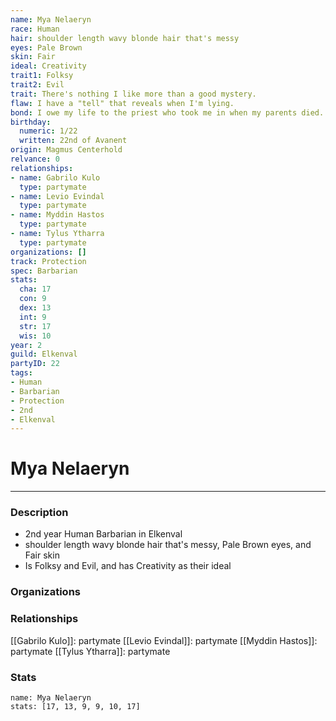 ```yaml
---
name: Mya Nelaeryn
race: Human
hair: shoulder length wavy blonde hair that's messy
eyes: Pale Brown
skin: Fair
ideal: Creativity
trait1: Folksy
trait2: Evil
trait: There's nothing I like more than a good mystery.
flaw: I have a "tell" that reveals when I'm lying.
bond: I owe my life to the priest who took me in when my parents died.
birthday:
  numeric: 1/22
  written: 22nd of Avanent
origin: Magmus Centerhold
relvance: 0
relationships:
- name: Gabrilo Kulo
  type: partymate
- name: Levio Evindal
  type: partymate
- name: Myddin Hastos
  type: partymate
- name: Tylus Ytharra
  type: partymate
organizations: []
track: Protection
spec: Barbarian
stats:
  cha: 17
  con: 9
  dex: 13
  int: 9
  str: 17
  wis: 10
year: 2
guild: Elkenval
partyID: 22
tags:
- Human
- Barbarian
- Protection
- 2nd
- Elkenval
---
```

# Mya Nelaeryn
---
### Description
- 2nd year Human Barbarian in Elkenval
- shoulder length wavy blonde hair that's messy, Pale Brown eyes, and Fair skin
- Is Folksy and Evil, and has Creativity as their ideal

### Organizations
### Relationships
[[Gabrilo Kulo]]: partymate
[[Levio Evindal]]: partymate
[[Myddin Hastos]]: partymate
[[Tylus Ytharra]]: partymate
### Stats
```statblock
name: Mya Nelaeryn
stats: [17, 13, 9, 9, 10, 17]
```